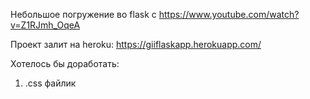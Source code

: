Небольшое погружение во flask с https://www.youtube.com/watch?v=Z1RJmh_OqeA

Проект залит на heroku: https://giiflaskapp.herokuapp.com/

Хотелось бы доработать:
1) .css файлик
